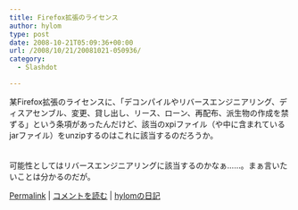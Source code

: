```yaml
---
title: Firefox拡張のライセンス
author: hylom
type: post
date: 2008-10-21T05:09:36+00:00
url: /2008/10/21/20081021-050936/
category:
  - Slashdot

---
```

某Firefox拡張のライセンスに、「デコンパイルやリバースエンジニアリング、ディスアセンブル、変更、貸し出し、リース、ローン、再配布、派生物の作成を禁ずる」という条項があったんだけど、該当のxpiファイル（や中に含まれているjarファイル）をunzipするのはこれに該当するのだろうか。  
</br>   
可能性としてはリバースエンジニアリングに該当するのかなぁ……。まぁ言いたいことは分かるのだが。 

   [Permalink][1] |    [コメントを読む][2] |    [hylomの日記][3] 

</br>

 [1]: http://slashdot.jp/~hylom/journal/455918
 [2]: http://slashdot.jp/~hylom/journal/455918#acomments
 [3]: http://slashdot.jp/~hylom/journal/
